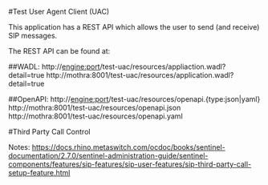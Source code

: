 #Test User Agent Client (UAC)

This application has a REST API which allows the user to send (and receive) SIP messages.

The REST API can be found at:

##WADL:
http://<engine:port>/test-uac/resources/appliaction.wadl?detail=true
http://mothra:8001/test-uac/resources/application.wadl?detail=true

##OpenAPI:
http://<engine:port>/test-uac/resources/openapi.{type:json|yaml}
http://mothra:8001/test-uac/resources/openapi.json
http://mothra:8001/test-uac/resources/openapi.yaml







#Third Party Call Control

Notes: https://docs.rhino.metaswitch.com/ocdoc/books/sentinel-documentation/2.7.0/sentinel-administration-guide/sentinel-components/features/sip-features/sip-user-features/sip-third-party-call-setup-feature.html

